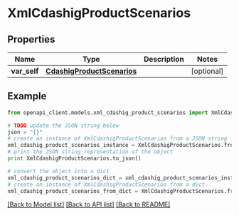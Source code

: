 # XmlCdashigProductScenarios


## Properties
Name | Type | Description | Notes
------------ | ------------- | ------------- | -------------
**var_self** | [**CdashigProductScenarios**](CdashigProductScenarios.md) |  | [optional] 

## Example

```python
from openapi_client.models.xml_cdashig_product_scenarios import XmlCdashigProductScenarios

# TODO update the JSON string below
json = "{}"
# create an instance of XmlCdashigProductScenarios from a JSON string
xml_cdashig_product_scenarios_instance = XmlCdashigProductScenarios.from_json(json)
# print the JSON string representation of the object
print XmlCdashigProductScenarios.to_json()

# convert the object into a dict
xml_cdashig_product_scenarios_dict = xml_cdashig_product_scenarios_instance.to_dict()
# create an instance of XmlCdashigProductScenarios from a dict
xml_cdashig_product_scenarios_from_dict = XmlCdashigProductScenarios.from_dict(xml_cdashig_product_scenarios_dict)
```
[[Back to Model list]](../README.md#documentation-for-models) [[Back to API list]](../README.md#documentation-for-api-endpoints) [[Back to README]](../README.md)


